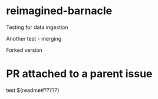 # reimagined-barnacle
Testing for data ingestion




Another test - merging


Forked version


# PR attached to a parent issue
test
${readme#?????}
